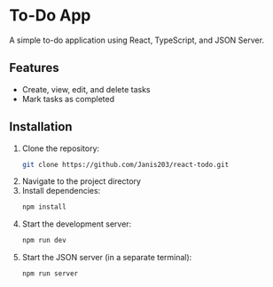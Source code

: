 # To-Do App

A simple to-do application using React, TypeScript, and JSON Server.

## Features
- Create, view, edit, and delete tasks
- Mark tasks as completed

## Installation

1. Clone the repository:
   ```sh
   git clone https://github.com/Janis203/react-todo.git
2. Navigate to the project directory
3. Install dependencies:
   ```sh
   npm install
4. Start the development server:
   ```sh
   npm run dev
   
5. Start the JSON server (in a separate terminal):
   ```sh
   npm run server
   
